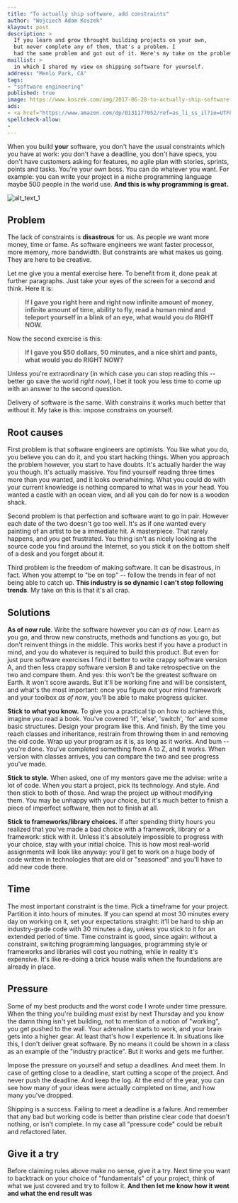 ```yaml
---
title: "To actually ship software, add constraints"
author: "Wojciech Adam Koszek"
klayout: post
description: >
  If you learn and grow throught building projects on your own,
  but never complete any of them, that's a problem. I
  had the same problem and got out of it. Here's my take on the problem.
maillist: >
  in which I shared my view on shipping software for yourself.
address: "Menlo Park, CA"
tags:
- "software engineering"
published: true
image: https://www.koszek.com/img/2017-06-28-to-actually-ship-software-add-constraints/pawel-nolbert-291146_15p.jpg
ads:
- <a href="https://www.amazon.com/dp/0131177052/ref=as_li_ss_il?ie=UTF8&linkCode=li2&tag=wkoszek08-20&linkId=a5e33a71b06111d66728ba32ddd0d035" target="_blank"><img border="0" src="//ws-na.amazon-adsystem.com/widgets/q?_encoding=UTF8&ASIN=0131177052&Format=_SL160_&ID=AsinImage&MarketPlace=US&ServiceVersion=20070822&WS=1&tag=wkoszek08-20" ></a><img src="https://ir-na.amazon-adsystem.com/e/ir?t=wkoszek08-20&l=li2&o=1&a=0131177052" width="1" height="1" border="0" alt="" style="border:none !important; margin:0px !important;" />
spellcheck-allow:
-
---
```


When you build **your** software, you don't have the usual constraints
which you have at work: you don't have a deadline, you don't have specs, you
don't have customers asking for features, no agile plan with stories,
sprints, points and tasks. You're your own boss. You can do whatever you
want. For example: you can write your project in a niche programming
language maybe 500 people in the world use. **And this is why programming is
great.**

![alt_text_1](/img/2017-06-28-to-actually-ship-software-add-constraints/pawel-nolbert-291146_15p.jpg "Image_text_1")

## Problem

The lack of constraints is  **disastrous** for us.
As people we want more money, time or fame.
As software engineers we want faster processor, more memory, more bandwidth.
But constraints are what makes us going. They are here to be creative.

Let me give you a mental exercise here.
To benefit from it, done peak at further paragraphs. Just take your eyes of
the screen for a second and think. Here it is:

> **If I gave you right here and right now  infinite amount of money, infinite
> amount of time, ability to fly, read a human mind and teleport yourself in a
> blink of an eye, what would you do RIGHT NOW.**

Now the second exercise is this:

> **If I gave you $50 dollars, 50 minutes, and a nice shirt and pants, what
> would you do RIGHT NOW?**

Unless you're extraordinary (in which case you can stop reading this --
better go save the world *right now*), I bet it took you less time to come
up with an answer to the second question.

Delivery of software is the same. With constrains it works much better that
without it. My take is this: impose constrains on yourself.

## Root causes

First problem is that software engineers are optimists. You like what you
do, you believe you can do it, and you start hacking things. When you
approach the problem however, you start to have doubts. It's actually harder
the way you though. It's actually massive. You find yourself reading three
times more than you wanted, and it looks overwhelming. What you could do
with your current knowledge is nothing compared to what was in your head.
You wanted a castle with an ocean view, and all you can do for now is a
wooden shack.

Second problem is that perfection and software want to go in pair. However
each date of the two doesn't go too well. It's as if one wanted every
painting of an artist to be a immediate hit. A masterpiece. That rarely
happens, and you get frustrated. You thing isn't as nicely looking as the
source code you find around the Internet, so you stick it on the bottom
shelf of a desk and you forget about it.

Third problem is the freedom of making software. It can be disastrous, in
fact. When you attempt to "be on top" -- follow the trends in fear of not
being able to catch up. **This industry is so dynamic I can't stop following
trends**. My take on this is that it's all crap.

## Solutions

**As of now rule**. Write the software however you can *as of now*. Learn as you go, and throw
new constructs, methods and functions as you go, but don't reinvent things
in the middle. This works best if you have a product in mind, and you do
whatever is required to build this product. But even for just pure software
exercises I find it better to write crappy software version A, and then less
crappy software version B and take retrospective on the two and compare
them. And yes: this won't be the greatest software on Earth. It won't score
awards. But it'll be working fine and will be consistent, and what's the
most important: once you figure out your mind framework and your toolbox *as
of now*, you'll be able to make progress quicker.

**Stick to what you know.** To give you a practical tip on how to achieve
this, imagine you read a book.  You've covered 'if', 'else', 'switch', 'for'
and some basic structures.  Design your program like this. And finish.  By
the time you reach classes and inheritance, restrain from throwing them in
and removing the old code.  Wrap up your program as it is, as long as it
works. And bum -- you're done.  You've completed something from A to Z, and
it works. When version with classes arrives, you can compare the two and see
progress you've made.

**Stick to style.** When asked, one of my mentors gave me
the advise: write a lot of code. When you start a project, pick its
technology. And style. And then stick to both of those.
And wrap the project up without modifying them.
You may be unhappy with your choice, but it's much better to finish a piece
of imperfect software, then not to finish at all.

**Stick to frameworks/library choices.** If after spending thirty hours you
realized that you've made a bad choice with a framework, library or a
framework: stick with it. Unless it's absolutely impossible to progress with
your choice, stay with your initial choice. This is how most real-world
assignments will look like anyway: you'll get to work on a huge body of code
written in technologies that are old or "seasoned" and you'll have to add
new code there.

## Time

The most important constraint is the time. Pick a timeframe for your
project. Partition it into hours of minutes. If you can spend at most 30
minutes every day on working on it, set your expectations straight: it'll be
hard to ship an industry-grade code with 30 minutes a day, unless you stick
to it for an extended period of time. Time constraint is good, since again:
without a constraint, switching programming languages, programming style or
frameworks and libraries will cost you nothing, while in reality it's
expensive. It's like re-doing a brick house walls when the foundations are
already in place.

## Pressure

Some of my best products and the worst code I wrote under time pressure.
When the thing you're building *must* exist by next Thursday and you know
the damn thing isn't yet building, not to mention of a notion of "working",
you get pushed to the wall. Your adrenaline starts to work, and your brain
gets into a higher gear. At least that's how I experience it. In situations
like this, I don't deliver great software. By no means it could be shown in
a class as an example of the "industry practice". But it works and gets me
further.

Impose the pressure on yourself and setup a deadlines. And meet
them. In case of getting close to a deadline, start cutting a scope of the
project. And never push the deadline. And keep the log. At the end of the
year, you can see how many of your ideas were actually completed on time,
and how many you've dropped.

Shipping is a success. Failing to meet a deadline is a failure. And remember
that any bad but working code is better than pristine clear code that
doesn't nothing, or isn't complete. In my case all "pressure code" could be
rebuilt and refactored later.

## Give it a try

Before claiming rules above make no sense, give it a try. Next time you want
to backtrack on your choice of "fundamentals" of your project, think of what
we just covered and try to follow it. **And then let me know how it went and
what the end result was**
